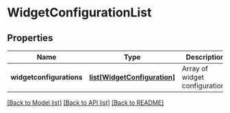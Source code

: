 # WidgetConfigurationList

## Properties
Name | Type | Description | Notes
------------ | ------------- | ------------- | -------------
**widgetconfigurations** | [**list[WidgetConfiguration]**](WidgetConfiguration.md) | Array of widget configurations | [optional] 

[[Back to Model list]](../README.md#documentation-for-models) [[Back to API list]](../README.md#documentation-for-api-endpoints) [[Back to README]](../README.md)


